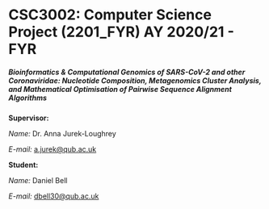 # CSC3002: Computer Science Project (2201_FYR) AY 2020/21 - FYR

##### Bioinformatics & Computational Genomics of SARS-CoV-2 and other Coronaviridae: Nucleotide Composition, Metagenomics Cluster Analysis, and Mathematical Optimisation of Pairwise Sequence Alignment Algorithms

**Supervisor:**

*Name:* Dr. Anna Jurek-Loughrey

*E-mail:* a.jurek@qub.ac.uk


**Student:**

*Name:* Daniel Bell

*E-mail:* dbell30@qub.ac.uk